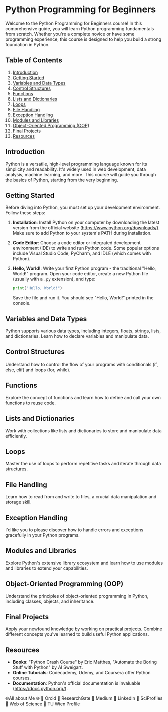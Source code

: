 # Python Programming for Beginners

Welcome to the Python Programming for Beginners course! In this comprehensive guide, you will learn Python programming fundamentals from scratch. Whether you're a complete novice or have some programming experience, this course is designed to help you build a strong foundation in Python.

## Table of Contents

1. [Introduction](#introduction)
2. [Getting Started](#getting-started)
3. [Variables and Data Types](#variables-and-data-types)
4. [Control Structures](#control-structures)
5. [Functions](#functions)
6. [Lists and Dictionaries](#lists-and-dictionaries)
7. [Loops](#loops)
8. [File Handling](#file-handling)
9. [Exception Handling](#exception-handling)
10. [Modules and Libraries](#modules-and-libraries)
11. [Object-Oriented Programming (OOP)](#object-oriented-programming-oop)
12. [Final Projects](#final-projects)
13. [Resources](#resources)

## Introduction

Python is a versatile, high-level programming language known for its simplicity and readability. It's widely used in web development, data analysis, machine learning, and more. This course will guide you through the basics of Python, starting from the very beginning.

## Getting Started

Before diving into Python, you must set up your development environment. Follow these steps:

1. **Installation**: Install Python on your computer by downloading the latest version from the official website (https://www.python.org/downloads/). Make sure to add Python to your system's PATH during installation.

2. **Code Editor**: Choose a code editor or integrated development environment (IDE) to write and run Python code. Some popular options include Visual Studio Code, PyCharm, and IDLE (which comes with Python).

3. **Hello, World!**: Write your first Python program - the traditional "Hello, World!" program. Open your code editor, create a new Python file (usually with a `.py` extension), and type:

    ```python
    print("Hello, World!")
    ```

    Save the file and run it. You should see "Hello, World!" printed in the console.

## Variables and Data Types

Python supports various data types, including integers, floats, strings, lists, and dictionaries. Learn how to declare variables and manipulate data.

## Control Structures

Understand how to control the flow of your programs with conditionals (if, else, elif) and loops (for, while).

## Functions

Explore the concept of functions and learn how to define and call your own functions to reuse code.

## Lists and Dictionaries

Work with collections like lists and dictionaries to store and manipulate data efficiently.

## Loops

Master the use of loops to perform repetitive tasks and iterate through data structures.

## File Handling

Learn how to read from and write to files, a crucial data manipulation and storage skill.

## Exception Handling

I'd like you to please discover how to handle errors and exceptions gracefully in your Python programs.

## Modules and Libraries

Explore Python's extensive library ecosystem and learn how to use modules and libraries to extend your capabilities.

## Object-Oriented Programming (OOP)

Understand the principles of object-oriented programming in Python, including classes, objects, and inheritance.

## Final Projects

Apply your newfound knowledge by working on practical projects. Combine different concepts you've learned to build useful Python applications.

## Resources

- **Books**: "Python Crash Course" by Eric Matthes, "Automate the Boring Stuff with Python" by Al Sweigart.
- **Online Tutorials**: Codecademy, Udemy, and Coursera offer Python courses.
- **Documentation**: Python's official documentation is invaluable (https://docs.python.org/).




🌐All about Me 🌐
🔗 Orcid 🔗 ResearchGate 🔗 Medium 🔗 LinkedIn 🔗 SciProfiles 🔗 Web of Science 🔗 TU Wien Profile
